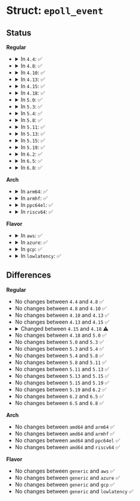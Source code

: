 # Struct: <code>epoll_event</code>

## Status
<b>Regular</b>
<ul>
<li>
<details>
<summary>In <code>4.4</code>: ✅</summary>

```c
struct epoll_event {
    __u32 events;
    __u64 data;
};
```
</details>
</li>
<li>
<details>
<summary>In <code>4.8</code>: ✅</summary>

```c
struct epoll_event {
    __u32 events;
    __u64 data;
};
```
</details>
</li>
<li>
<details>
<summary>In <code>4.10</code>: ✅</summary>

```c
struct epoll_event {
    __u32 events;
    __u64 data;
};
```
</details>
</li>
<li>
<details>
<summary>In <code>4.13</code>: ✅</summary>

```c
struct epoll_event {
    __u32 events;
    __u64 data;
};
```
</details>
</li>
<li>
<details>
<summary>In <code>4.15</code>: ✅</summary>

```c
struct epoll_event {
    __u32 events;
    __u64 data;
};
```
</details>
</li>
<li>
<details>
<summary>In <code>4.18</code>: ✅</summary>

```c
struct epoll_event {
    __poll_t events;
    __u64 data;
};
```
</details>
</li>
<li>
<details>
<summary>In <code>5.0</code>: ✅</summary>

```c
struct epoll_event {
    __poll_t events;
    __u64 data;
};
```
</details>
</li>
<li>
<details>
<summary>In <code>5.3</code>: ✅</summary>

```c
struct epoll_event {
    __poll_t events;
    __u64 data;
};
```
</details>
</li>
<li>
<details>
<summary>In <code>5.4</code>: ✅</summary>

```c
struct epoll_event {
    __poll_t events;
    __u64 data;
};
```
</details>
</li>
<li>
<details>
<summary>In <code>5.8</code>: ✅</summary>

```c
struct epoll_event {
    __poll_t events;
    __u64 data;
};
```
</details>
</li>
<li>
<details>
<summary>In <code>5.11</code>: ✅</summary>

```c
struct epoll_event {
    __poll_t events;
    __u64 data;
};
```
</details>
</li>
<li>
<details>
<summary>In <code>5.13</code>: ✅</summary>

```c
struct epoll_event {
    __poll_t events;
    __u64 data;
};
```
</details>
</li>
<li>
<details>
<summary>In <code>5.15</code>: ✅</summary>

```c
struct epoll_event {
    __poll_t events;
    __u64 data;
};
```
</details>
</li>
<li>
<details>
<summary>In <code>5.19</code>: ✅</summary>

```c
struct epoll_event {
    __poll_t events;
    __u64 data;
};
```
</details>
</li>
<li>
<details>
<summary>In <code>6.2</code>: ✅</summary>

```c
struct epoll_event {
    __poll_t events;
    __u64 data;
};
```
</details>
</li>
<li>
<details>
<summary>In <code>6.5</code>: ✅</summary>

```c
struct epoll_event {
    __poll_t events;
    __u64 data;
};
```
</details>
</li>
<li>
<details>
<summary>In <code>6.8</code>: ✅</summary>

```c
struct epoll_event {
    __poll_t events;
    __u64 data;
};
```
</details>
</li>
</ul>
<b>Arch</b>
<ul>
<li>
<details>
<summary>In <code>arm64</code>: ✅</summary>

```c
struct epoll_event {
    __poll_t events;
    __u64 data;
};
```
</details>
</li>
<li>
<details>
<summary>In <code>armhf</code>: ✅</summary>

```c
struct epoll_event {
    __poll_t events;
    __u64 data;
};
```
</details>
</li>
<li>
<details>
<summary>In <code>ppc64el</code>: ✅</summary>

```c
struct epoll_event {
    __poll_t events;
    __u64 data;
};
```
</details>
</li>
<li>
<details>
<summary>In <code>riscv64</code>: ✅</summary>

```c
struct epoll_event {
    __poll_t events;
    __u64 data;
};
```
</details>
</li>
</ul>
<b>Flavor</b>
<ul>
<li>
<details>
<summary>In <code>aws</code>: ✅</summary>

```c
struct epoll_event {
    __poll_t events;
    __u64 data;
};
```
</details>
</li>
<li>
<details>
<summary>In <code>azure</code>: ✅</summary>

```c
struct epoll_event {
    __poll_t events;
    __u64 data;
};
```
</details>
</li>
<li>
<details>
<summary>In <code>gcp</code>: ✅</summary>

```c
struct epoll_event {
    __poll_t events;
    __u64 data;
};
```
</details>
</li>
<li>
<details>
<summary>In <code>lowlatency</code>: ✅</summary>

```c
struct epoll_event {
    __poll_t events;
    __u64 data;
};
```
</details>
</li>
</ul>

## Differences
<b>Regular</b>
<ul>
<li>
No changes between <code>4.4</code> and <code>4.8</code> ✅
</li>
<li>
No changes between <code>4.8</code> and <code>4.10</code> ✅
</li>
<li>
No changes between <code>4.10</code> and <code>4.13</code> ✅
</li>
<li>
No changes between <code>4.13</code> and <code>4.15</code> ✅
</li>
<li>
<details>
<summary>Changed between <code>4.15</code> and <code>4.18</code> ⚠️</summary>
<ul>
<li>
<b>Field type changed. </b>
<code>__u32 events</code> ➡️ <code>__poll_t events</code>
</li>
</ul>
</details>
</li>
<li>
No changes between <code>4.18</code> and <code>5.0</code> ✅
</li>
<li>
No changes between <code>5.0</code> and <code>5.3</code> ✅
</li>
<li>
No changes between <code>5.3</code> and <code>5.4</code> ✅
</li>
<li>
No changes between <code>5.4</code> and <code>5.8</code> ✅
</li>
<li>
No changes between <code>5.8</code> and <code>5.11</code> ✅
</li>
<li>
No changes between <code>5.11</code> and <code>5.13</code> ✅
</li>
<li>
No changes between <code>5.13</code> and <code>5.15</code> ✅
</li>
<li>
No changes between <code>5.15</code> and <code>5.19</code> ✅
</li>
<li>
No changes between <code>5.19</code> and <code>6.2</code> ✅
</li>
<li>
No changes between <code>6.2</code> and <code>6.5</code> ✅
</li>
<li>
No changes between <code>6.5</code> and <code>6.8</code> ✅
</li>
</ul>
<b>Arch</b>
<ul>
<li>
No changes between <code>amd64</code> and <code>arm64</code> ✅
</li>
<li>
No changes between <code>amd64</code> and <code>armhf</code> ✅
</li>
<li>
No changes between <code>amd64</code> and <code>ppc64el</code> ✅
</li>
<li>
No changes between <code>amd64</code> and <code>riscv64</code> ✅
</li>
</ul>
<b>Flavor</b>
<ul>
<li>
No changes between <code>generic</code> and <code>aws</code> ✅
</li>
<li>
No changes between <code>generic</code> and <code>azure</code> ✅
</li>
<li>
No changes between <code>generic</code> and <code>gcp</code> ✅
</li>
<li>
No changes between <code>generic</code> and <code>lowlatency</code> ✅
</li>
</ul>
